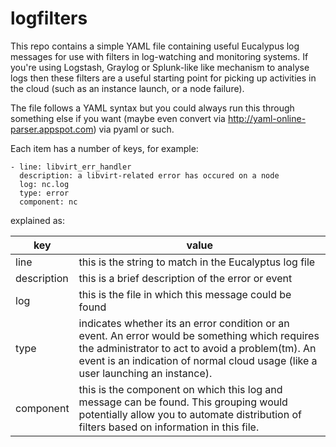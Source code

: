 logfilters
==========

This repo contains a simple YAML file containing useful Eucalypus log messages for use with filters in log-watching and monitoring systems.  If you're using Logstash, Graylog or Splunk-like like mechanism to analyse logs then these filters are a useful starting point for picking up activities in the cloud (such as an instance launch, or a node failure).

The file follows a YAML syntax but you could always run this through something else if you want (maybe even convert via http://yaml-online-parser.appspot.com) via pyaml or such.

Each item has a number of keys, for example:

    - line: libvirt_err_handler
      description: a libvirt-related error has occured on a node
      log: nc.log
      type: error
      component: nc
    
explained as:
      
key | value
---- | -----
line |   this is the string to match in the Eucalyptus log file
description |  this is a brief description of the error or event
log |  this is the file in which this message could be found
type |  indicates whether its an error condition or an event.  An error would be something which requires the administrator to act to avoid a problem(tm).  An event is an indication of normal cloud usage (like a user launching an instance).
component | this is the component on which this log and message can be found.  This grouping would potentially allow you to automate distribution of filters based on information in this file. 
